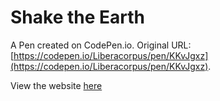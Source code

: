 # Shake the Earth

A Pen created on CodePen.io. Original URL: [https://codepen.io/Liberacorpus/pen/KKvJgxz](https://codepen.io/Liberacorpus/pen/KKvJgxz).

View the website [here](https://libthebirdlover.github.io/ShakeTheEarth/)
